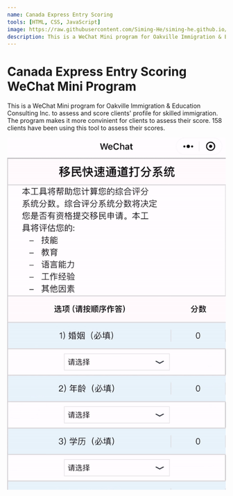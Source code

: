 ```yaml
---
name: Canada Express Entry Scoring
tools: [HTML, CSS, JavaScript]
image: https://raw.githubusercontent.com/Siming-He/siming-he.github.io/master/assets/project/wechat.PNG
description: This is a WeChat Mini program for Oakville Immigration & Education Consulting Inc.
---
```


# Canada Express Entry Scoring WeChat Mini Program
This is a WeChat Mini program for Oakville Immigration & Education Consulting Inc. to assess and score clients' profile for skilled immigration. The program makes it more convinient for clients to assess their score. 158 clients have been using this tool to assess their scores.

<img src="https://raw.githubusercontent.com/Siming-He/siming-he.github.io/master/assets/project/wechatdemo.gif"  loop=infinite>